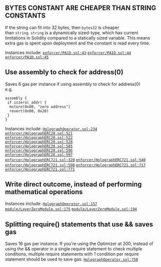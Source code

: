 ## BYTES CONSTANT ARE CHEAPER THAN STRING CONSTANTS

If the string can fit into 32 bytes, then `bytes32` is cheaper than `string`. `string` is a dynamically sized-type, which has current limitations in Solidity compared to a statically sized variable. This means extra gas is spent upon deployment and the constant is read every time.

Instances include:
[`enforcer/PA1D.sol:43`](https://github.com/code-423n4/2022-10-holograph/blob/main/src/enforcer/PA1D.sol#L43)
[`enforcer/PA1D.sol:44`](https://github.com/code-423n4/2022-10-holograph/blob/main/src/enforcer/PA1D.sol#L44)
[`enforcer/PA1D.sol:45`](https://github.com/code-423n4/2022-10-holograph/blob/main/src/enforcer/PA1D.sol#L45)

## Use assembly to check for address(0)  
Saves 6 gas per instance if using assembly to check for address(0)  
e.g.  
  
```  
assembly {  
 if iszero(_addr) {  
  mstore(0x00, "zero address")  
  revert(0x00, 0x20)  
 }  
}  
```  
  
Instances include:
[`HolographOperator.sol:234`](https://github.com/code-423n4/2022-10-holograph/blob/main/src/HolographOperator.sol#L234)
[`enforcer/HolographERC20.sol:521`](https://github.com/code-423n4/2022-10-holograph/blob/main/src/enforcer/HolographERC20.sol#L521)  
[`enforcer/HolographERC20.sol:522`](https://github.com/code-423n4/2022-10-holograph/blob/main/src/enforcer/HolographERC20.sol#L522)  
[`enforcer/HolographERC20.sol:528`](https://github.com/code-423n4/2022-10-holograph/blob/main/src/enforcer/HolographERC20.sol#L528)  
[`enforcer/HolographERC20.sol:585`](https://github.com/code-423n4/2022-10-holograph/blob/main/src/enforcer/HolographERC20.sol#L585)  
[`enforcer/HolographERC20.sol:596`](https://github.com/code-423n4/2022-10-holograph/blob/main/src/enforcer/HolographERC20.sol#L596)  
[`enforcer/HolographERC20.sol:597`](https://github.com/code-423n4/2022-10-holograph/blob/main/src/enforcer/HolographERC20.sol#L597)  
[`enforcer/HolographERC721.sol:320`](https://github.com/code-423n4/2022-10-holograph/blob/main/src/enforcer/HolographERC721.sol#L320)
[`enforcer/HolographERC721.sol:540`](https://github.com/code-423n4/2022-10-holograph/blob/main/src/enforcer/HolographERC721.sol#L540)
[`enforcer/HolographERC721.sol:590`](https://github.com/code-423n4/2022-10-holograph/blob/main/src/enforcer/HolographERC721.sol#L590)
[`enforcer/HolographERC721.sol:717`](https://github.com/code-423n4/2022-10-holograph/blob/main/src/enforcer/HolographERC721.sol#L717)
[`enforcer/HolographERC721.sol:771`](https://github.com/code-423n4/2022-10-holograph/blob/main/src/enforcer/HolographERC721.sol#L771)

## Write direct outcome, instead of performing mathematical operations  
Instances include:
[`HolographOperator.sol:157`](https://github.com/code-423n4/2022-10-holograph/blob/main/src/HolographOperator.sol#L157)
[`module/LayerZeroModule.sol:175`](https://github.com/code-423n4/2022-10-holograph/blob/main/src/module/LayerZeroModule.sol#L175)
[`module/LayerZeroModule.sol:194`](https://github.com/code-423n4/2022-10-holograph/blob/main/src/module/LayerZeroModule.sol#L194)

## Splitting require() statements that use && saves gas

Saves 16 gas per instance. If you're using the Optimizer at 200, instead of using the && operator in a single require statement to check multiple conditions, multiple require statements with 1 condition per require statement should be used to save gas:
[`HolographOperator.sol:758`](https://github.com/code-423n4/2022-10-holograph/blob/main/src/HolographOperator.sol#L758)
